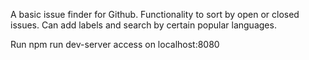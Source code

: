 A basic issue finder for Github.  Functionality to sort by open or closed issues.  Can add labels and search by certain popular languages.

Run
npm run dev-server    access on localhost:8080 
